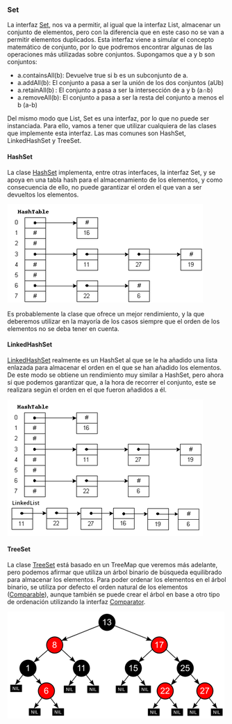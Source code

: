 
### Set

La interfaz [Set](https://docs.oracle.com/javase/8/docs/api/java/util/Set.html), nos va a permitir, al igual que la interfaz List, almacenar un conjunto de elementos, pero con la diferencia que en este caso no se van a permitir elementos duplicados. Esta interfaz viene a simular el concepto matemático de conjunto, por lo que podremos encontrar algunas de las operaciones más utilizadas sobre conjuntos. Supongamos que a y b son conjuntos:

- a.containsAll(b): Devuelve true si b es un subconjunto de a.
- a.addAll(b): El conjunto a pasa a ser la unión de los dos conjuntos (aUb)
- a.retainAll(b) : El conjunto a pasa a ser la intersección de a y b (a∩b)
- a.removeAll(b): El conjunto a pasa a ser la resta del conjunto a menos el b (a-b)

Del mismo modo que List, Set es una interfaz, por lo que no puede ser instanciada. Para ello, vamos a tener que utilizar cualquiera de las clases que implemente esta interfaz. Las mas comunes son HashSet, LinkedHashSet y TreeSet.

#### HashSet

La clase [HashSet](https://docs.oracle.com/javase/8/docs/api/java/util/HashSet.html) implementa, entre otras interfaces, la interfaz Set, y se apoya en una tabla hash para el almacenamiento de los elementos, y como consecuencia de ello, no puede garantizar el orden el que van a ser devueltos los elementos.

![](../../../images/img_5.png)

Es probablemente la clase que ofrece un mejor rendimiento, y la que deberemos utilizar en la mayoría de los casos siempre que el orden de los elementos no se deba tener en cuenta.

#### LinkedHashSet

[LinkedHashSet](https://docs.oracle.com/javase/8/docs/api/java/util/LinkedHashSet.html) realmente es un HashSet al que se le ha añadido una lista enlazada para almacenar el orden en el que se han añadido los elementos. De este modo se obtiene un rendimiento muy similar a HashSet, pero ahora sí que podemos garantizar que, a la hora de recorrer el conjunto, este se realizara según el orden en el que fueron añadidos a él.

![](../../../images/img_7.png)

#### TreeSet

La clase [TreeSet](https://docs.oracle.com/javase/8/docs/api/java/util/TreeSet.html) está basado en un TreeMap que veremos más adelante, pero podemos afirmar que utiliza un árbol binario de búsqueda equilibrado para almacenar los elementos. Para poder ordenar los elementos en el árbol binario, se utiliza por defecto el orden natural de los elementos ([Comparable](https://docs.oracle.com/javase/8/docs/api/java/lang/Comparable.html)), aunque también se puede crear el árbol en base a otro tipo de ordenación utilizando la interfaz [Comparator](https://docs.oracle.com/javase/8/docs/api/java/util/Comparator.html).

![](../../../images/img_6.png)